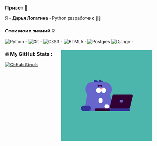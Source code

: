 ### Привет 🤚
Я - <b>Дарья Лопатина</b> - Python разработчик 👩‍💻

### Стек моих знаний 💡
![Python - ](https://img.shields.io/badge/python-3670A0?style=for-the-badge&logo=python&logoColor=ffdd54)
![Git - ](https://img.shields.io/badge/git-%23F05033.svg?style=for-the-badge&logo=git&logoColor=FFDAB9)
![CSS3 - ](https://img.shields.io/badge/css3-%231572B6.svg?style=for-the-badge&logo=css3&logoColor=ADD8E6)
![HTML5 - ](https://img.shields.io/badge/html5-%23E34F26.svg?style=for-the-badge&logo=html5&logoColor=FFDAB9)
![Postgres](https://img.shields.io/badge/postgres-%23316192.svg?style=for-the-badge&logo=postgresql&logoColor=E0FFFF)
![Django - ](https://img.shields.io/badge/django-%23092E20.svg?style=for-the-badge&logo=django&logoColor=8FBC8F)

<div style="margin: 20px"><img align="right" alt="GIF" src="https://github.com/pythonistka/pythonistka/blob/master/cat.gif" width="300" height="300"  /></div>


### :fire: My GitHub Stats :
[![GitHub Streak](http://github-readme-streak-stats.herokuapp.com?user=pythonistka&theme=tokyonight_duo)](https://git.io/streak-stats)
